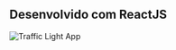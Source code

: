## Desenvolvido com ReactJS

![Traffic Light App](https://github.com/lucasrenandns/trafficLightApp-reactjs/assets/97764446/7f25fb25-6df7-45eb-9427-151730b96f88)
